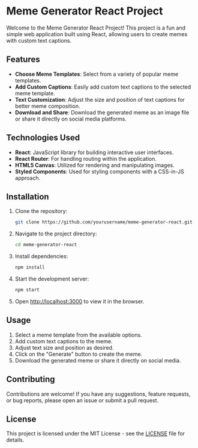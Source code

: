 # Meme Generator React Project

Welcome to the Meme Generator React Project! This project is a fun and simple web application built using React, allowing users to create memes with custom text captions.

## Features

- **Choose Meme Templates**: Select from a variety of popular meme templates.
- **Add Custom Captions**: Easily add custom text captions to the selected meme template.
- **Text Customization**: Adjust the size and position of text captions for better meme composition.
- **Download and Share**: Download the generated meme as an image file or share it directly on social media platforms.

## Technologies Used

- **React**: JavaScript library for building interactive user interfaces.
- **React Router**: For handling routing within the application.
- **HTML5 Canvas**: Utilized for rendering and manipulating images.
- **Styled Components**: Used for styling components with a CSS-in-JS approach.

## Installation

1. Clone the repository:

    ```bash
    git clone https://github.com/yourusername/meme-generator-react.git
    ```

2. Navigate to the project directory:

    ```bash
    cd meme-generator-react
    ```

3. Install dependencies:

    ```bash
    npm install
    ```

4. Start the development server:

    ```bash
    npm start
    ```

5. Open [http://localhost:3000](http://localhost:3000) to view it in the browser.

## Usage

1. Select a meme template from the available options.
2. Add custom text captions to the meme.
3. Adjust text size and position as desired.
4. Click on the "Generate" button to create the meme.
5. Download the generated meme or share it directly on social media.

## Contributing

Contributions are welcome! If you have any suggestions, feature requests, or bug reports, please open an issue or submit a pull request.

## License

This project is licensed under the MIT License - see the [LICENSE](LICENSE) file for details.
